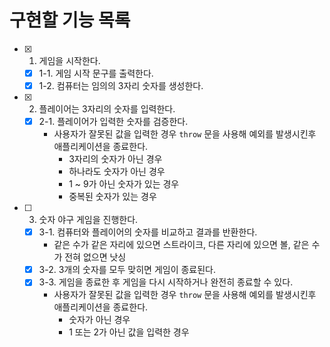 # 구현할 기능 목록
- [x] 1. 게임을 시작한다.
  - [x] 1-1. 게임 시작 문구를 출력한다.
  - [x] 1-2. 컴퓨터는 임의의 3자리 숫자를 생성한다.
- [x] 2. 플레이어는 3자리의 숫자를 입력한다.
  - [x] 2-1. 플레이어가 입력한 숫자를 검증한다.
    - 사용자가 잘못된 값을 입력한 경우 `throw` 문을 사용해 예외를 발생시킨후 애플리케이션을 종료한다.
      - 3자리의 숫자가 아닌 경우
      - 하나라도 숫자가 아닌 경우
      - 1 ~ 9가 아닌 숫자가 있는 경우
      - 중복된 숫자가 있는 경우
- [ ] 3. 숫자 야구 게임을 진행한다.
  - [x] 3-1. 컴퓨터와 플레이어의 숫자를 비교하고 결과를 반환한다.
    - 같은 수가 같은 자리에 있으면 스트라이크, 다른 자리에 있으면 볼, 같은 수가 전혀 없으면 낫싱
  - [x] 3-2. 3개의 숫자를 모두 맞히면 게임이 종료된다.
  - [x] 3-3. 게임을 종료한 후 게임을 다시 시작하거나 완전히 종료할 수 있다.
    - 사용자가 잘못된 값을 입력한 경우 `throw` 문을 사용해 예외를 발생시킨후 애플리케이션을 종료한다.
      - 숫자가 아닌 경우
      - 1 또는 2가 아닌 값을 입력한 경우